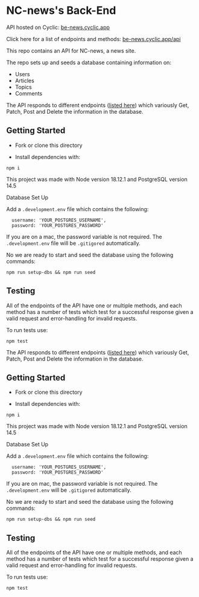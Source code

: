 # NC-news's Back-End

API hosted on Cyclic:
[be-news.cyclic.app](https://be-news.cyclic.app) 

Click here for a list of endpoints and methods:
[be-news.cyclic.app/api](https://be-news.cyclic.app/api)

This repo contains an API for NC-news, a news site.

The repo sets up and seeds a database containing information on:

- Users
- Articles
- Topics
- Comments

The API responds to different endpoints ([listed here](https://be-news.cyclic.app/api)) which variously Get, Patch, Post and Delete the information in the database.

## Getting Started

- Fork or clone this directory

- Install dependencies with:

```
npm i
```

This project was made with Node version 18.12.1 and PostgreSQL version 14.5

Database Set Up

Add a `.development.env` file which contains the following:

```
  username: 'YOUR_POSTGRES_USERNAME',
  password: 'YOUR_POSTGRES_PASSWORD'
```

If you are on a mac, the password variable is not required. The `.development.env` file will be `.gitigored` automatically.

No we are ready to start and seed the database using the following commands:

```
npm run setup-dbs && npm run seed
```

## Testing

All of the endpoints of the API have one or multiple methods, and each method has a number of tests which test for a successful response given a valid request and error-handling for invalid requests.

To run tests use:

```
npm test
```

The API responds to different endpoints ([listed here](https://be-news.cyclic.app/api)) which variously Get, Patch, Post and Delete the information in the database.

## Getting Started

- Fork or clone this directory

- Install dependencies with:

```
npm i
```
This project was made with Node version 18.12.1 and PostgreSQL version 14.5


Database Set Up


Add a `.development.env` file which contains the following: 

```
  username: 'YOUR_POSTGRES_USERNAME',
  password: 'YOUR_POSTGRES_PASSWORD'
```
If you are on mac, the password variable is not required. The `.development.env` will be `.gitigored` automatically.

No we are ready to start and seed the database using the following commands:

```
npm run setup-dbs && npm run seed
```
## Testing


All of the endpoints of the API have one or multiple methods, and each method has a number of tests which test for a successful response given a valid request and error-handling for invalid requests.

To run tests use:

```
npm test
```

